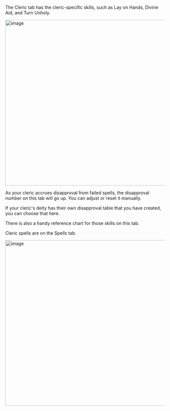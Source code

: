 The Cleric tab has the cleric-specific skills, such as Lay on Hands, Divine Aid, and Turn Unholy.

<img width="522" alt="image" src="https://github.com/user-attachments/assets/221d27e3-685c-4c2e-90fd-9c0bf0617811">

As your cleric accrues disapproval from failed spells, the disapproval number on this tab will go up. You can adjust or reset it manually.

If your cleric's deity has their own disapproval table that you have created, you can choose that here.

There is also a handy reference chart for those skills on this tab.

Cleric spells are on the Spells tab.

<img width="522" alt="image" src="https://github.com/user-attachments/assets/a98cadea-881f-4f5a-912a-a9d32c1a4211">



